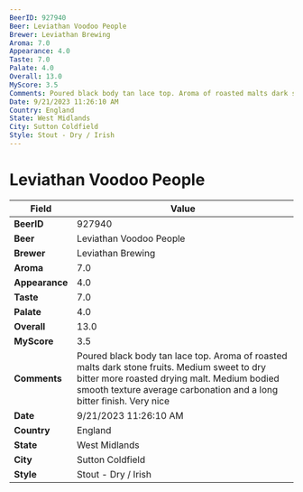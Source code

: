 ```yaml
---
BeerID: 927940
Beer: Leviathan Voodoo People
Brewer: Leviathan Brewing
Aroma: 7.0
Appearance: 4.0
Taste: 7.0
Palate: 4.0
Overall: 13.0
MyScore: 3.5
Comments: Poured black body tan lace top. Aroma of roasted malts dark stone fruits. Medium sweet to dry bitter more roasted drying malt. Medium bodied smooth texture average carbonation and a long bitter finish. Very nice
Date: 9/21/2023 11:26:10 AM
Country: England
State: West Midlands
City: Sutton Coldfield
Style: Stout - Dry / Irish
---
```


# Leviathan Voodoo People

| Field         | Value |
|---------------|-------|
| **BeerID** | 927940 |
| **Beer** | Leviathan Voodoo People |
| **Brewer** | Leviathan Brewing |
| **Aroma** | 7.0 |
| **Appearance** | 4.0 |
| **Taste** | 7.0 |
| **Palate** | 4.0 |
| **Overall** | 13.0 |
| **MyScore** | 3.5 |
| **Comments** | Poured black body tan lace top. Aroma of roasted malts dark stone fruits. Medium sweet to dry bitter more roasted drying malt. Medium bodied smooth texture average carbonation and a long bitter finish. Very nice  |
| **Date** | 9/21/2023 11:26:10 AM |
| **Country** | England |
| **State** | West Midlands |
| **City** | Sutton Coldfield |
| **Style** | Stout - Dry / Irish |
